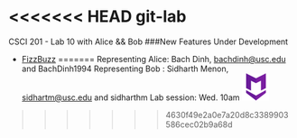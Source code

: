 <<<<<<< HEAD
git-lab
=======

CSCI 201 - Lab 10 with Alice &amp;&amp; Bob
###New Features Under Development
  + [FizzBuzz](http://www.codinghorror.com/blog/2007/02/why-cant-programmers-program.html)
=======
Representing Alice: Bach Dinh, bachdinh@usc.edu and BachDinh1994
Representing Bob : Sidharth Menon, sidhartm@usc.edu and sidharthm
Lab session: Wed. 10am
![alt text](https://github.com/adam-p/markdown-here/raw/master/src/common/images/icon48.png "Logo Title Text 1")
>>>>>>> 4630f49e2a0e7a20d8c3389903586cec02b9a68d
